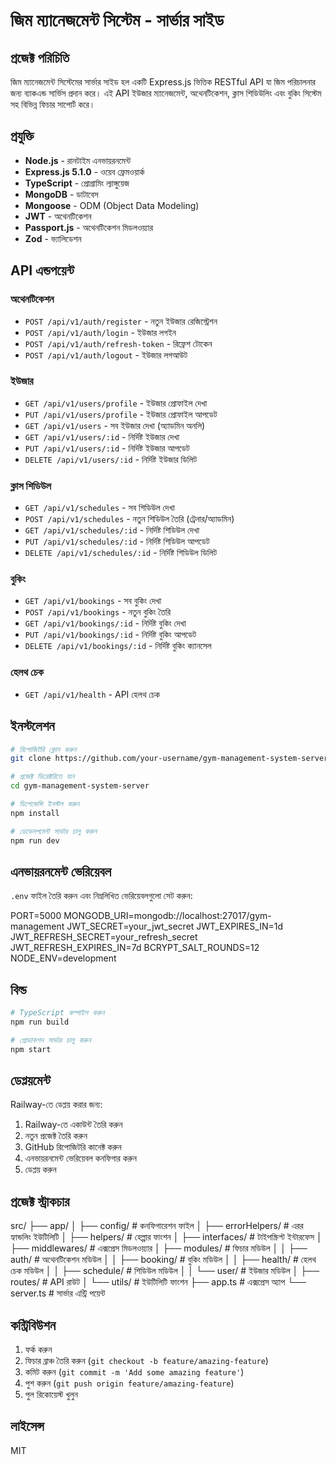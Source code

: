 # জিম ম্যানেজমেন্ট সিস্টেম - সার্ভার সাইড

## প্রজেক্ট পরিচিতি

জিম ম্যানেজমেন্ট সিস্টেমের সার্ভার সাইড হল একটি Express.js ভিত্তিক RESTful API যা জিম পরিচালনার জন্য ব্যাকএন্ড সার্ভিস প্রদান করে। এই API ইউজার ম্যানেজমেন্ট, অথেনটিকেশন, ক্লাস শিডিউলিং এবং বুকিং সিস্টেম সহ বিভিন্ন ফিচার সাপোর্ট করে।

## প্রযুক্তি

- **Node.js** - রানটাইম এনভায়রনমেন্ট
- **Express.js 5.1.0** - ওয়েব ফ্রেমওয়ার্ক
- **TypeScript** - প্রোগ্রামিং ল্যাঙ্গুয়েজ
- **MongoDB** - ডাটাবেস
- **Mongoose** - ODM (Object Data Modeling)
- **JWT** - অথেনটিকেশন
- **Passport.js** - অথেনটিকেশন মিডলওয়্যার
- **Zod** - ভ্যালিডেশন

## API এন্ডপয়েন্ট

### অথেনটিকেশন

- `POST /api/v1/auth/register` - নতুন ইউজার রেজিস্ট্রেশন
- `POST /api/v1/auth/login` - ইউজার লগইন
- `POST /api/v1/auth/refresh-token` - রিফ্রেশ টোকেন
- `POST /api/v1/auth/logout` - ইউজার লগআউট

### ইউজার

- `GET /api/v1/users/profile` - ইউজার প্রোফাইল দেখা
- `PUT /api/v1/users/profile` - ইউজার প্রোফাইল আপডেট
- `GET /api/v1/users` - সব ইউজার দেখা (অ্যাডমিন অনলি)
- `GET /api/v1/users/:id` - নির্দিষ্ট ইউজার দেখা
- `PUT /api/v1/users/:id` - নির্দিষ্ট ইউজার আপডেট
- `DELETE /api/v1/users/:id` - নির্দিষ্ট ইউজার ডিলিট

### ক্লাস শিডিউল

- `GET /api/v1/schedules` - সব শিডিউল দেখা
- `POST /api/v1/schedules` - নতুন শিডিউল তৈরি (ট্রেনার/অ্যাডমিন)
- `GET /api/v1/schedules/:id` - নির্দিষ্ট শিডিউল দেখা
- `PUT /api/v1/schedules/:id` - নির্দিষ্ট শিডিউল আপডেট
- `DELETE /api/v1/schedules/:id` - নির্দিষ্ট শিডিউল ডিলিট

### বুকিং

- `GET /api/v1/bookings` - সব বুকিং দেখা
- `POST /api/v1/bookings` - নতুন বুকিং তৈরি
- `GET /api/v1/bookings/:id` - নির্দিষ্ট বুকিং দেখা
- `PUT /api/v1/bookings/:id` - নির্দিষ্ট বুকিং আপডেট
- `DELETE /api/v1/bookings/:id` - নির্দিষ্ট বুকিং ক্যানসেল

### হেলথ চেক

- `GET /api/v1/health` - API হেলথ চেক

## ইনস্টলেশন

```bash
# রিপোজিটরি ক্লোন করুন
git clone https://github.com/your-username/gym-management-system-server.git

# প্রজেক্ট ডিরেক্টরিতে যান
cd gym-management-system-server

# ডিপেন্ডেন্সি ইনস্টল করুন
npm install

# ডেভেলপমেন্ট সার্ভার চালু করুন
npm run dev
```

## এনভায়রনমেন্ট ভেরিয়েবল

`.env` ফাইল তৈরি করুন এবং নিম্নলিখিত ভেরিয়েবলগুলো সেট করুন:

PORT=5000
MONGODB_URI=mongodb://localhost:27017/gym-management
JWT_SECRET=your_jwt_secret
JWT_EXPIRES_IN=1d
JWT_REFRESH_SECRET=your_refresh_secret
JWT_REFRESH_EXPIRES_IN=7d
BCRYPT_SALT_ROUNDS=12
NODE_ENV=development


## বিল্ড

```bash
# TypeScript কম্পাইল করুন
npm run build

# প্রোডাকশন সার্ভার চালু করুন
npm start
```

## ডেপ্লয়মেন্ট

Railway-তে ডেপ্লয় করার জন্য:

1. Railway-তে একাউন্ট তৈরি করুন
2. নতুন প্রজেক্ট তৈরি করুন
3. GitHub রিপোজিটরি কানেক্ট করুন
4. এনভায়রনমেন্ট ভেরিয়েবল কনফিগার করুন
5. ডেপ্লয় করুন

## প্রজেক্ট স্ট্রাকচার


src/
├── app/
│   ├── config/           # কনফিগারেশন ফাইল
│   ├── errorHelpers/     # এরর হ্যান্ডলিং ইউটিলিটি
│   ├── helpers/          # হেল্পার ফাংশন
│   ├── interfaces/       # টাইপস্ক্রিপ্ট ইন্টারফেস
│   ├── middlewares/      # এক্সপ্রেস মিডলওয়্যার
│   ├── modules/          # ফিচার মডিউল
│   │   ├── auth/         # অথেনটিকেশন মডিউল
│   │   ├── booking/      # বুকিং মডিউল
│   │   ├── health/       # হেলথ চেক মডিউল
│   │   ├── schedule/     # শিডিউল মডিউল
│   │   └── user/         # ইউজার মডিউল
│   ├── routes/           # API রাউট
│   └── utils/            # ইউটিলিটি ফাংশন
├── app.ts                # এক্সপ্রেস অ্যাপ
└── server.ts            # সার্ভার এন্ট্রি পয়েন্ট



## কন্ট্রিবিউশন

1. ফর্ক করুন
2. ফিচার ব্রাঞ্চ তৈরি করুন (`git checkout -b feature/amazing-feature`)
3. কমিট করুন (`git commit -m 'Add some amazing feature'`)
4. পুশ করুন (`git push origin feature/amazing-feature`)
5. পুল রিকোয়েস্ট খুলুন

## লাইসেন্স

MIT